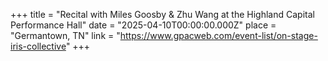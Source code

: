 +++
title = "Recital with Miles Goosby & Zhu Wang at the Highland Capital Performance Hall"
date = "2025-04-10T00:00:00.000Z"
place = "Germantown, TN"
link = "https://www.gpacweb.com/event-list/on-stage-iris-collective"
+++


